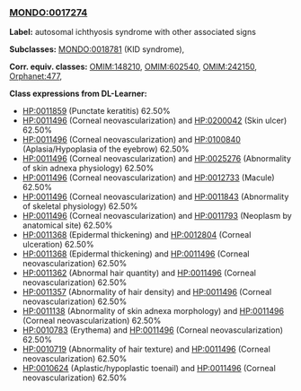 
### [MONDO:0017274](http://purl.obolibrary.org/obo/MONDO_0017274)
**Label:** autosomal ichthyosis syndrome with other associated signs

**Subclasses:** [MONDO:0018781](http://purl.obolibrary.org/obo/MONDO_0018781) (KID syndrome), 

**Corr. equiv. classes:** [OMIM:148210](http://purl.obolibrary.org/obo/OMIM_148210), [OMIM:602540](http://purl.obolibrary.org/obo/OMIM_602540), [OMIM:242150](http://purl.obolibrary.org/obo/OMIM_242150), [Orphanet:477](http://www.orpha.net/ORDO/Orphanet_477), 

**Class expressions from DL-Learner:**

- [HP:0011859](http://purl.obolibrary.org/obo/HP_0011859) (Punctate keratitis) 62.50%
- [HP:0011496](http://purl.obolibrary.org/obo/HP_0011496) (Corneal neovascularization) and [HP:0200042](http://purl.obolibrary.org/obo/HP_0200042) (Skin ulcer) 62.50%
- [HP:0011496](http://purl.obolibrary.org/obo/HP_0011496) (Corneal neovascularization) and [HP:0100840](http://purl.obolibrary.org/obo/HP_0100840) (Aplasia/Hypoplasia of the eyebrow) 62.50%
- [HP:0011496](http://purl.obolibrary.org/obo/HP_0011496) (Corneal neovascularization) and [HP:0025276](http://purl.obolibrary.org/obo/HP_0025276) (Abnormality of skin adnexa physiology) 62.50%
- [HP:0011496](http://purl.obolibrary.org/obo/HP_0011496) (Corneal neovascularization) and [HP:0012733](http://purl.obolibrary.org/obo/HP_0012733) (Macule) 62.50%
- [HP:0011496](http://purl.obolibrary.org/obo/HP_0011496) (Corneal neovascularization) and [HP:0011843](http://purl.obolibrary.org/obo/HP_0011843) (Abnormality of skeletal physiology) 62.50%
- [HP:0011496](http://purl.obolibrary.org/obo/HP_0011496) (Corneal neovascularization) and [HP:0011793](http://purl.obolibrary.org/obo/HP_0011793) (Neoplasm by anatomical site) 62.50%
- [HP:0011368](http://purl.obolibrary.org/obo/HP_0011368) (Epidermal thickening) and [HP:0012804](http://purl.obolibrary.org/obo/HP_0012804) (Corneal ulceration) 62.50%
- [HP:0011368](http://purl.obolibrary.org/obo/HP_0011368) (Epidermal thickening) and [HP:0011496](http://purl.obolibrary.org/obo/HP_0011496) (Corneal neovascularization) 62.50%
- [HP:0011362](http://purl.obolibrary.org/obo/HP_0011362) (Abnormal hair quantity) and [HP:0011496](http://purl.obolibrary.org/obo/HP_0011496) (Corneal neovascularization) 62.50%
- [HP:0011357](http://purl.obolibrary.org/obo/HP_0011357) (Abnormality of hair density) and [HP:0011496](http://purl.obolibrary.org/obo/HP_0011496) (Corneal neovascularization) 62.50%
- [HP:0011138](http://purl.obolibrary.org/obo/HP_0011138) (Abnormality of skin adnexa morphology) and [HP:0011496](http://purl.obolibrary.org/obo/HP_0011496) (Corneal neovascularization) 62.50%
- [HP:0010783](http://purl.obolibrary.org/obo/HP_0010783) (Erythema) and [HP:0011496](http://purl.obolibrary.org/obo/HP_0011496) (Corneal neovascularization) 62.50%
- [HP:0010719](http://purl.obolibrary.org/obo/HP_0010719) (Abnormality of hair texture) and [HP:0011496](http://purl.obolibrary.org/obo/HP_0011496) (Corneal neovascularization) 62.50%
- [HP:0010624](http://purl.obolibrary.org/obo/HP_0010624) (Aplastic/hypoplastic toenail) and [HP:0011496](http://purl.obolibrary.org/obo/HP_0011496) (Corneal neovascularization) 62.50%


